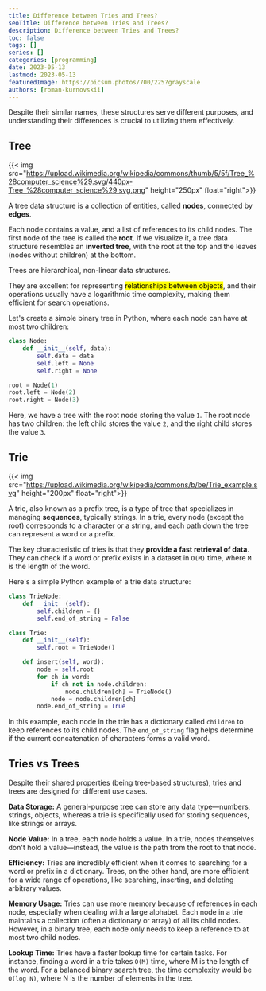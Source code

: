 ```yaml
---
title: Difference between Tries and Trees?
seoTitle: Difference between Tries and Trees?
description: Difference between Tries and Trees?
toc: false
tags: []
series: []
categories: [programming]
date: 2023-05-13
lastmod: 2023-05-13
featuredImage: https://picsum.photos/700/225?grayscale
authors: [roman-kurnovskii]
---
```


Despite their similar names, these structures serve different purposes, and understanding their differences is crucial to utilizing them effectively.

## Tree

{{< img src="https://upload.wikimedia.org/wikipedia/commons/thumb/5/5f/Tree_%28computer_science%29.svg/440px-Tree_%28computer_science%29.svg.png" height="250px" float="right">}}

A tree data structure is a collection of entities, called **nodes**, connected by **edges**. 

Each node contains a value, and a list of references to its child nodes. The first node of the tree is called the **root**. If we visualize it, a tree data structure resembles an **inverted tree**, with the root at the top and the leaves (nodes without children) at the bottom.

Trees are hierarchical, non-linear data structures. 

They are excellent for representing <mark>relationships between objects</mark>, and their operations usually have a logarithmic time complexity, making them efficient for search operations.

Let's create a simple binary tree in Python, where each node can have at most two children:

```python
class Node:
    def __init__(self, data):
        self.data = data
        self.left = None
        self.right = None

root = Node(1)
root.left = Node(2)
root.right = Node(3)
```

Here, we have a tree with the root node storing the value `1`. The root node has two children: the left child stores the value `2`, and the right child stores the value `3`.

## Trie

{{< img src="https://upload.wikimedia.org/wikipedia/commons/b/be/Trie_example.svg"  height="200px" float="right">}}

A trie, also known as a prefix tree, is a type of tree that specializes in managing **sequences**, typically strings. In a trie, every node (except the root) corresponds to a character or a string, and each path down the tree can represent a word or a prefix.

The key characteristic of tries is that they **provide a fast retrieval of data**. They can check if a word or prefix exists in a dataset in `O(M)` time, where `M` is the length of the word.

Here's a simple Python example of a trie data structure:

```python
class TrieNode:
    def __init__(self):
        self.children = {}
        self.end_of_string = False

class Trie:
    def __init__(self):
        self.root = TrieNode()

    def insert(self, word):
        node = self.root
        for ch in word:
            if ch not in node.children:
                node.children[ch] = TrieNode()
            node = node.children[ch]
        node.end_of_string = True
```

In this example, each node in the trie has a dictionary called `children` to keep references to its child nodes. The `end_of_string` flag helps determine if the current concatenation of characters forms a valid word.

## Tries vs Trees

Despite their shared properties (being tree-based structures), tries and trees are designed for different use cases.

**Data Storage:** A general-purpose tree can store any data type—numbers, strings, objects, whereas a trie is specifically used for storing sequences, like strings or arrays.

**Node Value:** In a tree, each node holds a value. In a trie, nodes themselves don't hold a value—instead, the value is the path from the root to that node.

**Efficiency:** Tries are incredibly efficient when it comes to searching for a word or prefix in a dictionary. Trees, on the other hand, are more efficient for a wide range of operations, like searching, inserting, and deleting arbitrary values.

**Memory Usage:** Tries can use more memory because of references in each node, especially when dealing with a large alphabet. Each node in a trie maintains a collection (often a dictionary or array) of all its child nodes. However, in a binary tree, each node only needs to keep a reference to at most two child nodes.

**Lookup Time:** Tries have a faster lookup time for certain tasks. For instance, finding a word in a trie takes `O(M)` time, where M is the length of the word. For a balanced binary search tree, the time complexity would be `O(log N)`, where N is the number of elements in the tree.
